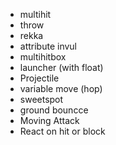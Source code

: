 

- multihit
- throw
- rekka
- attribute invul
- multihitbox
- launcher (with float)
- Projectile
- variable move (hop)
- sweetspot
- ground bouncce
- Moving Attack
- React on hit or block
